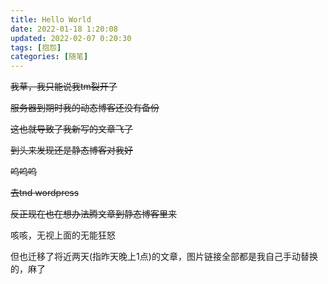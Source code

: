 ```yaml
---
title: Hello World
date: 2022-01-18 1:20:08
updated: 2022-02-07 0:20:30
tags: [抱怨]
categories: [随笔]
---
```

~~我草，我只能说我tm裂开了~~

~~服务器到期时我的动态博客还没有备份~~

~~这也就导致了我新写的文章飞了~~

~~到头来发现还是静态博客对我好~~

~~呜呜呜~~

~~去tnd wordpress~~

~~反正现在也在想办法腾文章到静态博客里来~~

咳咳，无视上面的无能狂怒

但也迁移了将近两天<span class="heimus" title="你知道的太多了">(指昨天晚上1点)</span>的文章，图片链接全部都是我自己手动替换的，麻了
